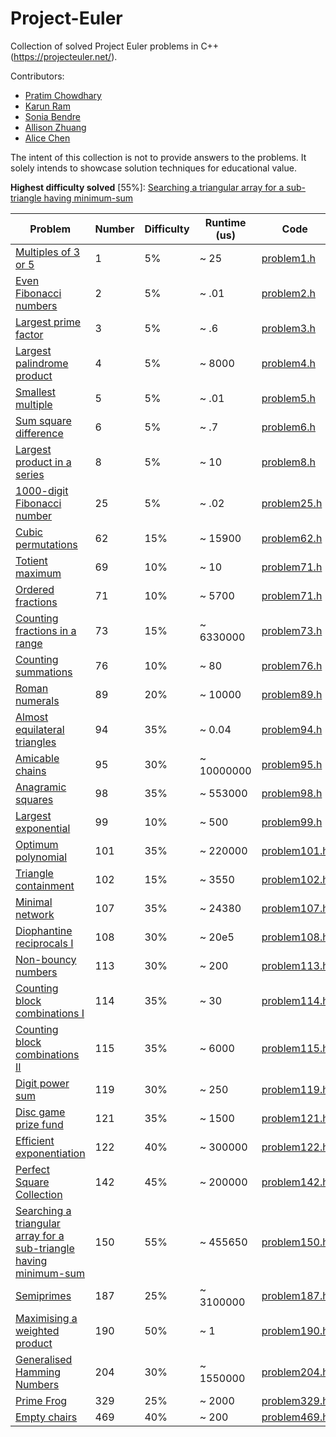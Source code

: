 # Project-Euler
Collection of solved Project Euler problems in C++ (https://projecteuler.net/).

Contributors:

- [Pratim Chowdhary](https://github.com/cpratim)
- [Karun Ram](https://github.com/KamiV2)
- [Sonia Bendre](https://github.com/SoniaBendre)
- [Allison Zhuang](https://github.com/allisonzhuang)
- [Alice Chen](https://github.com/azycn)

The intent of this collection is not to provide answers to the problems. It solely intends to showcase solution techniques for educational value.

**Highest difficulty solved** \[55%\]: [Searching a triangular array for a sub-triangle having minimum-sum](https://projecteuler.net/problem=150)

| Problem                                                                                                    | Number | Difficulty | Runtime (us) | Code                                                                                     |
|------------------------------------------------------------------------------------------------------------|--------|------------|--------------|------------------------------------------------------------------------------------------|
| [Multiples of 3 or 5](https://projecteuler.net/problem=1)                                                  | 1      | 5%         | ~ 25         | [problem1.h](https://github.com/cpratim/Project-Euler/blob/main/problems/problem1.h)     |
| [Even Fibonacci numbers](https://projecteuler.net/problem=2)                                               | 2      | 5%         | ~ .01        | [problem2.h](https://github.com/cpratim/Project-Euler/blob/main/problems/problem2.h)     |
| [Largest prime factor](https://projecteuler.net/problem=3)                                                 | 3      | 5%         | ~ .6         | [problem3.h](https://github.com/cpratim/Project-Euler/blob/main/problems/problem3.h)     |
| [Largest palindrome product](https://projecteuler.net/problem=4)                                           | 4      | 5%         | ~ 8000       | [problem4.h](https://github.com/cpratim/Project-Euler/blob/main/problems/problem4.h)     |
| [Smallest multiple](https://projecteuler.net/problem=5)                                                    | 5      | 5%         | ~ .01        | [problem5.h](https://github.com/cpratim/Project-Euler/blob/main/problems/problem5.h)     |
| [Sum square difference](https://projecteuler.net/problem=6)                                                | 6      | 5%         | ~ .7         | [problem6.h](https://github.com/cpratim/Project-Euler/blob/main/problems/problem6.h)     |
| [Largest product in a series](https://projecteuler.net/problem=8)                                          | 8      | 5%         | ~ 10         | [problem8.h](https://github.com/cpratim/Project-Euler/blob/main/problems/problem8.h)     |
| [1000-digit Fibonacci number](https://projecteuler.net/problem=25)                                         | 25     | 5%         | ~ .02        | [problem25.h](https://github.com/cpratim/Project-Euler/blob/main/problems/problem25.h)   |
| [Cubic permutations](https://projecteuler.net/problem=62)                                                  | 62     | 15%        | ~ 15900      | [problem62.h](https://github.com/cpratim/Project-Euler/blob/main/problems/problem62.h)   |
| [Totient maximum](https://projecteuler.net/problem=69)                                                     | 69     | 10%        | ~ 10         | [problem71.h](https://github.com/cpratim/Project-Euler/blob/main/problems/problem69.h)   |
| [Ordered fractions](https://projecteuler.net/problem=71)                                                   | 71     | 10%        | ~ 5700       | [problem71.h](https://github.com/cpratim/Project-Euler/blob/main/problems/problem71.h)   |
| [Counting fractions in a range](https://projecteuler.net/problem=73)                                       | 73     | 15%        | ~ 6330000    | [problem73.h](https://github.com/cpratim/Project-Euler/blob/main/problems/problem73.h)   |
| [Counting summations](https://projecteuler.net/problem=76)                                                 | 76     | 10%        | ~ 80         | [problem76.h](https://github.com/cpratim/Project-Euler/blob/main/problems/problem76.h)   |
| [Roman numerals](https://projecteuler.net/problem=89)                                                      | 89     | 20%        | ~ 10000      | [problem89.h](https://github.com/cpratim/Project-Euler/blob/main/problems/problem89.h)   |
| [Almost equilateral triangles](https://projecteuler.net/problem=94)                                        | 94     | 35%        | ~ 0.04       | [problem94.h](https://github.com/cpratim/Project-Euler/blob/main/problems/problem94.h)   |
| [Amicable chains](https://projecteuler.net/problem=95)                                                     | 95     | 30%        | ~ 10000000   | [problem95.h](https://github.com/cpratim/Project-Euler/blob/main/problems/problem95.h)   |
| [Anagramic squares](https://projecteuler.net/problem=98)                                                   | 98     | 35%        | ~ 553000     | [problem98.h](https://github.com/cpratim/Project-Euler/blob/main/problems/problem98.h)   |
| [Largest exponential](https://projecteuler.net/problem=99)                                                 | 99     | 10%        | ~ 500        | [problem99.h](https://github.com/cpratim/Project-Euler/blob/main/problems/problem99.h)   |
| [Optimum polynomial](https://projecteuler.net/problem=101)                                                 | 101    | 35%        | ~ 220000     | [problem101.h](https://github.com/cpratim/Project-Euler/blob/main/problems/problem101.h) |
| [Triangle containment](https://projecteuler.net/problem=102)                                               | 102    | 15%        | ~ 3550       | [problem102.h](https://github.com/cpratim/Project-Euler/blob/main/problems/problem102.h) |
| [Minimal network](https://projecteuler.net/problem=107)                                                    | 107    | 35%        | ~ 24380      | [problem107.h](https://github.com/cpratim/Project-Euler/blob/main/problems/problem107.h) |
| [Diophantine reciprocals I](https://projecteuler.net/problem=108)                                          | 108    | 30%        | ~ 20e5       | [problem108.h](https://github.com/cpratim/Project-Euler/blob/main/problems/problem108.h) |
| [Non-bouncy numbers](https://projecteuler.net/problem=113)                                                 | 113    | 30%        | ~ 200        | [problem113.h](https://github.com/cpratim/Project-Euler/blob/main/problems/problem113.h) |
| [Counting block combinations I](https://projecteuler.net/problem=114)                                      | 114    | 35%        | ~ 30         | [problem114.h](https://github.com/cpratim/Project-Euler/blob/main/problems/problem114.h) |
| [Counting block combinations II](https://projecteuler.net/problem=115)                                     | 115    | 35%        | ~ 6000       | [problem115.h](https://github.com/cpratim/Project-Euler/blob/main/problems/problem115.h) |
| [Digit power sum](https://projecteuler.net/problem=119)                                                    | 119    | 30%        | ~ 250        | [problem119.h](https://github.com/cpratim/Project-Euler/blob/main/problems/problem119.h) |
| [Disc game prize fund](https://projecteuler.net/problem=121)                                               | 121    | 35%        | ~ 1500       | [problem121.h](https://github.com/cpratim/Project-Euler/blob/main/problems/problem121.h) |
| [Efficient exponentiation](https://projecteuler.net/problem=122)                                           | 122    | 40%        | ~ 300000     | [problem122.h](https://github.com/cpratim/Project-Euler/blob/main/problems/problem122.h) |
| [Perfect Square Collection](https://projecteuler.net/problem=142)                                          | 142    | 45%        | ~ 200000     | [problem142.h](https://github.com/cpratim/Project-Euler/blob/main/problems/problem142.h) |
| [Searching a triangular array for a sub-triangle having minimum-sum](https://projecteuler.net/problem=150) | 150    | 55%        | ~ 455650     | [problem150.h](https://github.com/cpratim/Project-Euler/blob/main/problems/problem150.h) |
| [Semiprimes](https://projecteuler.net/problem=187)                                                         | 187    | 25%        | ~ 3100000    | [problem187.h](https://github.com/cpratim/Project-Euler/blob/main/problems/problem187.h) |
| [Maximising a weighted product](https://projecteuler.net/problem=190)                                      | 190    | 50%        | ~ 1          | [problem190.h](https://github.com/cpratim/Project-Euler/blob/main/problems/problem190.h) |
| [Generalised Hamming Numbers](https://projecteuler.net/problem=204)                                        | 204    | 30%        | ~ 1550000    | [problem204.h](https://github.com/cpratim/Project-Euler/blob/main/problems/problem204.h) |
| [Prime Frog](https://projecteuler.net/problem=329)                                                         | 329    | 25%        | ~ 2000       | [problem329.h](https://github.com/cpratim/Project-Euler/blob/main/problems/problem329.h) |
| [Empty chairs](https://projecteuler.net/problem=469)                                                       | 469    | 40%        | ~ 200        | [problem469.h](https://github.com/cpratim/Project-Euler/blob/main/problems/problem469.h) |